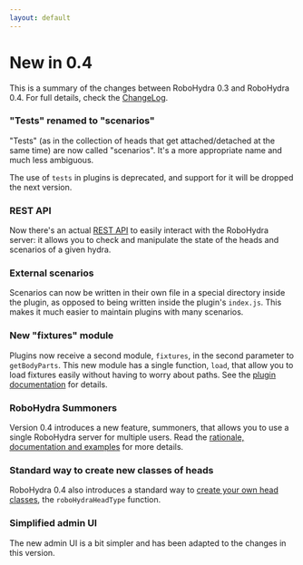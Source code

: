 ```yaml
---
layout: default
---
```


New in 0.4
==========

This is a summary of the changes between RoboHydra 0.3 and RoboHydra
0.4. For full details, check the
[ChangeLog](https://raw.github.com/robohydra/robohydra/master/ChangeLog).


### "Tests" renamed to "scenarios"

"Tests" (as in the collection of heads that get attached/detached at
the same time) are now called "scenarios". It's a more appropriate
name and much less ambiguous.

The use of `tests` in plugins is deprecated, and support for it will
be dropped the next version.

### REST API

Now there's an actual [REST API](../rest) to easily interact with the
RoboHydra server: it allows you to check and manipulate the state of
the heads and scenarios of a given hydra.

### External scenarios

Scenarios can now be written in their own file in a special directory
inside the plugin, as opposed to being written inside the plugin's
`index.js`. This makes it much easier to maintain plugins with many
scenarios.

### New "fixtures" module

Plugins now receive a second module, `fixtures`, in the second
parameter to `getBodyParts`. This new module has a single function,
`load`, that allow you to load fixtures easily without having to worry
about paths. See the [plugin documentation](../plugins) for details.

### RoboHydra Summoners

Version 0.4 introduces a new feature, summoners, that allows you to
use a single RoboHydra server for multiple users. Read the [rationale,
documentation and examples](../summoners) for more details.

### Standard way to create new classes of heads

RoboHydra 0.4 also introduces a standard way to [create your own head
classes](../custom-heads), the `roboHydraHeadType` function.

### Simplified admin UI

The new admin UI is a bit simpler and has been adapted to the changes
in this version.
